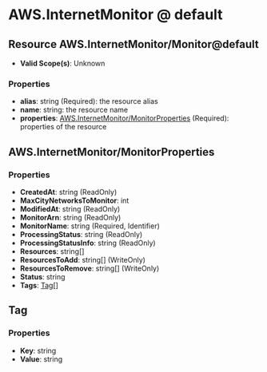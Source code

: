 # AWS.InternetMonitor @ default

## Resource AWS.InternetMonitor/Monitor@default
* **Valid Scope(s)**: Unknown
### Properties
* **alias**: string (Required): the resource alias
* **name**: string: the resource name
* **properties**: [AWS.InternetMonitor/MonitorProperties](#awsinternetmonitormonitorproperties) (Required): properties of the resource

## AWS.InternetMonitor/MonitorProperties
### Properties
* **CreatedAt**: string (ReadOnly)
* **MaxCityNetworksToMonitor**: int
* **ModifiedAt**: string (ReadOnly)
* **MonitorArn**: string (ReadOnly)
* **MonitorName**: string (Required, Identifier)
* **ProcessingStatus**: string (ReadOnly)
* **ProcessingStatusInfo**: string (ReadOnly)
* **Resources**: string[]
* **ResourcesToAdd**: string[] (WriteOnly)
* **ResourcesToRemove**: string[] (WriteOnly)
* **Status**: string
* **Tags**: [Tag](#tag)[]

## Tag
### Properties
* **Key**: string
* **Value**: string

